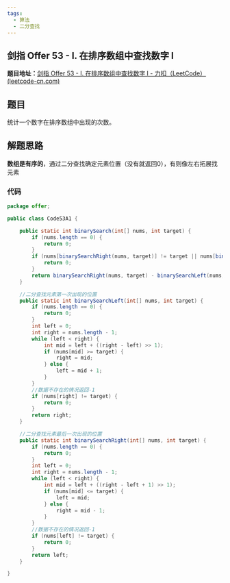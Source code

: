 ```yaml
---
tags:
  - 算法
  - 二分查找
---
```


## 剑指 Offer 53 - I. 在排序数组中查找数字 I

**题目地址：**[剑指 Offer 53 - I. 在排序数组中查找数字 I - 力扣（LeetCode） (leetcode-cn.com)](https://leetcode-cn.com/problems/zai-pai-xu-shu-zu-zhong-cha-zhao-shu-zi-lcof/)

## 题目

统计一个数字在排序数组中出现的次数。

## 解题思路

**数组是有序的**，通过二分查找确定元素位置（没有就返回0），有则像左右拓展找元素

### 代码

```java
package offer;

public class Code53A1 {

    public static int binarySearch(int[] nums, int target) {
        if (nums.length == 0) {
            return 0;
        }
        if (nums[binarySearchRight(nums, target)] != target || nums[binarySearchLeft(nums, target)] != target) {
            return 0;
        }
        return binarySearchRight(nums, target) - binarySearchLeft(nums, target) + 1;
    }

    //二分查找元素第一次出现的位置
    public static int binarySearchLeft(int[] nums, int target) {
        if (nums.length == 0) {
            return 0;
        }
        int left = 0;
        int right = nums.length - 1;
        while (left < right) {
            int mid = left + ((right - left) >> 1);
            if (nums[mid] >= target) {
                right = mid;
            } else {
                left = mid + 1;
            }
        }
        //数据不存在的情况返回-1
        if (nums[right] != target) {
            return 0;
        }
        return right;
    }

    //二分查找元素最后一次出现的位置
    public static int binarySearchRight(int[] nums, int target) {
        if (nums.length == 0) {
            return 0;
        }
        int left = 0;
        int right = nums.length - 1;
        while (left < right) {
            int mid = left + ((right - left + 1) >> 1);
            if (nums[mid] <= target) {
                left = mid;
            } else {
                right = mid - 1;
            }
        }
        //数据不存在的情况返回-1
        if (nums[left] != target) {
            return 0;
        }
        return left;
    }

}

```

